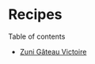 # Recipes

Table of contents

- [Zuni Gâteau Victoire](https://ike-delorenzo.github.io/recipes/docs/gateau-victoire.html)
